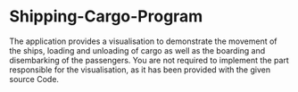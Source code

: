 # Shipping-Cargo-Program
The application provides a visualisation to demonstrate the movement of the ships, loading and unloading of cargo as well as the boarding and disembarking of the passengers. You are not required to implement the part responsible for the visualisation, as it has been provided with the given source Code.
